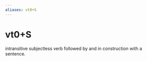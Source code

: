 ```yaml
---
aliases: vt0+S
---
```

# vt0+S

intransitive subjectless verb followed by and in construction with a sentence.